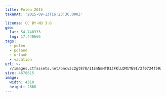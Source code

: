 ```yaml
---
title: Polen 2015
takenAt: '2015-09-13T16:23:36.000Z'

license: CC BY-ND 3.0
geo:
  lat: 54.748333
  lng: 17.440666
tags:
  - polen
  - poland
  - urlaub
  - vacation
url: >-
  //images.ctfassets.net/bncv3c2gt878/11EmNmHTD1JFKlLDM1YE9I/2f0734f59ab84134401294bd167ac83d/polen-2015_25862743531_o
size: 4678615
image:
  width: 4310
  height: 2868
---
```

